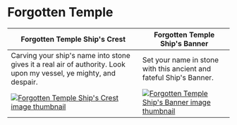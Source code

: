 # Forgotten Temple

| Forgotten Temple Ship's Crest | Forgotten Temple Ship's Banner |
| ----------------------------- | ------------------------------ |
| Carving your ship's name into stone gives it a real air of authority. Look upon my vessel, ye mighty, and despair. | Set your name in stone with this ancient and fateful Ship's Banner. |
| [![Forgotten Temple Ship's Crest image thumbnail](https://seaofthieves.wiki.gg/images/0/01/Forgotten_Temple_Ship%27s_Crest.png)](https://seaofthieves.wiki.gg/wiki/Forgotten_Temple_Ship's_Crest) | [![Forgotten Temple Ship's Banner image thumbnail](https://seaofthieves.wiki.gg/images/8/8d/Forgotten_Temple_Ship%27s_Banner.png)](https://seaofthieves.wiki.gg/wiki/Forgotten_Temple_Ship's_Banner) |

